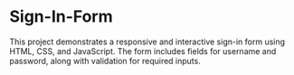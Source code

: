 # Sign-In-Form
This project demonstrates a responsive and interactive sign-in form using HTML, CSS, and JavaScript. The form includes fields for username and password, along with validation for required inputs. 
